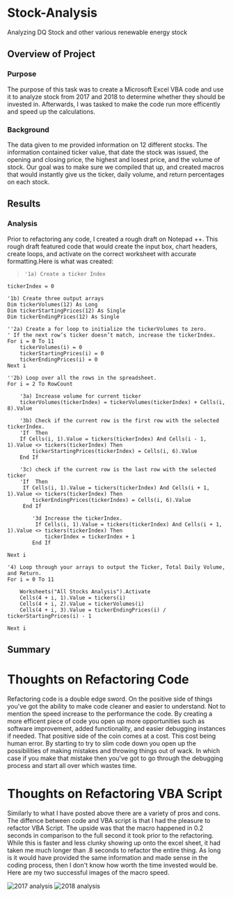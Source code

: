 # Stock-Analysis
Analyzing DQ Stock and other various renewable energy stock 

## Overview of Project

### Purpose
The purpose of this task was to create a Microsoft Excel VBA code and use it to analyze stock from 2017 and 2018 to determine whether they should be invested in. Afterwards, I was tasked to make the code run more efficently and speed up the calculations. 

### Background
The data given to me provided information on 12 different stocks. The information contained ticker value, that date the stock was issued, the opening and closing price, the highest and losest price, and the volume of stock. Our goal was to make sure we compiled that up, and created macros that would instantly give us the ticker, daily volume, and return percentages on each stock. 

## Results

### Analysis
Prior to refactoring any code, I created a rough draft on Notepad ++. This rough draft featured code that would create the input box, chart headers, create loops, and activate on the correct worksheet with accurate formatting.Here is what was created: 
>     '1a) Create a ticker Index
    tickerIndex = 0

    '1b) Create three output arrays
    Dim tickerVolumes(12) As Long
    Dim tickerStartingPrices(12) As Single
    Dim tickerEndingPrices(12) As Single
    
    ''2a) Create a for loop to initialize the tickerVolumes to zero.
    ' If the next row’s ticker doesn’t match, increase the tickerIndex.
    For i = 0 To 11
        tickerVolumes(i) = 0
        tickerStartingPrices(i) = 0
        tickerEndingPrices(i) = 0
    Next i
   
    ''2b) Loop over all the rows in the spreadsheet.
    For i = 2 To RowCount
    
        '3a) Increase volume for current ticker
        tickerVolumes(tickerIndex) = tickerVolumes(tickerIndex) + Cells(i, 8).Value
        
        '3b) Check if the current row is the first row with the selected tickerIndex.
        'If  Then
        If Cells(i, 1).Value = tickers(tickerIndex) And Cells(i - 1, 1).Value <> tickers(tickerIndex) Then
            tickerStartingPrices(tickerIndex) = Cells(i, 6).Value
        End If
        
        '3c) check if the current row is the last row with the selected ticker
        'If  Then
         If Cells(i, 1).Value = tickers(tickerIndex) And Cells(i + 1, 1).Value <> tickers(tickerIndex) Then
            tickerEndingPrices(tickerIndex) = Cells(i, 6).Value
         End If

            '3d Increase the tickerIndex.
             If Cells(i, 1).Value = tickers(tickerIndex) And Cells(i + 1, 1).Value <> tickers(tickerIndex) Then
                tickerIndex = tickerIndex + 1
            End If
    
    Next i
    
    '4) Loop through your arrays to output the Ticker, Total Daily Volume, and Return.
    For i = 0 To 11
        
        Worksheets("All Stocks Analysis").Activate
        Cells(4 + i, 1).Value = tickers(i)
        Cells(4 + i, 2).Value = tickerVolumes(i)
        Cells(4 + i, 3).Value = tickerEndingPrices(i) / tickerStartingPrices(i) - 1
        
    Next i
    
## Summary 

# Thoughts on Refactoring Code
Refactoring code is a double edge sword. On the positive side of things you've got the ability to make code cleaner and easier to understand. Not to mention the speed increase to the performance the code. By creating a more efficent piece of code you open up more opportunities such as software improvement, added functionality, and easier debugging instances if needed. That positive side of the coin comes at a cost. This cost being human error. By starting to try to slim code down you open up the possibilities of making mistakes and throwing things out of wack. In which case if you make that mistake then you've got to go through the debugging process and start all over which wastes time. 

# Thoughts on Refactoring VBA Script
Similarly to what I have posted above there are a variety of pros and cons. The diffence between code and VBA script is that I had the pleasure to refactor VBA Script. The upside was that the macro happened in 0.2 seconds in comparison to the full second it took prior to the refactoring. While this is faster and less clunky showing up onto the excel sheet, it had taken me much longer than .8 seconds to refactor the entire thing. As long is it would have provided the same information and made sense in the coding process, then I don't know how worth the time invested would be. Here are my two successful images of the macro speed. 

![2017 analysis](https://user-images.githubusercontent.com/95777297/148745374-25a5da34-e598-430c-8117-b5d4d44350c9.png)
![2018 analysis](https://user-images.githubusercontent.com/95777297/148745382-8a7b5de7-267e-4f10-8c44-39a826bd474f.png)
